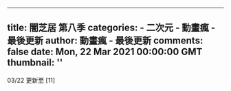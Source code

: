 
---
title: 闇芝居 第八季
categories: 
    - 二次元
    - 動畫瘋 - 最後更新
author: 動畫瘋 - 最後更新
comments: false
date: Mon, 22 Mar 2021 00:00:00 GMT
thumbnail: ''
---

<div>   
03/22 更新至 [11]  
</div>
            